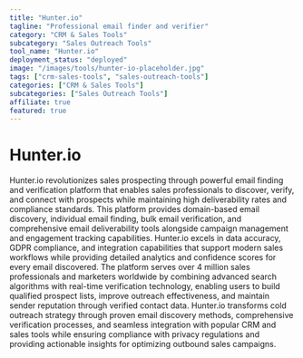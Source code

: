 ```yaml
---
title: "Hunter.io"
tagline: "Professional email finder and verifier"
category: "CRM & Sales Tools"
subcategory: "Sales Outreach Tools"
tool_name: "Hunter.io"
deployment_status: "deployed"
image: "/images/tools/hunter-io-placeholder.jpg"
tags: ["crm-sales-tools", "sales-outreach-tools"]
categories: ["CRM & Sales Tools"]
subcategories: ["Sales Outreach Tools"]
affiliate: true
featured: true
---
```


# Hunter.io

Hunter.io revolutionizes sales prospecting through powerful email finding and verification platform that enables sales professionals to discover, verify, and connect with prospects while maintaining high deliverability rates and compliance standards. This platform provides domain-based email discovery, individual email finding, bulk email verification, and comprehensive email deliverability tools alongside campaign management and engagement tracking capabilities. Hunter.io excels in data accuracy, GDPR compliance, and integration capabilities that support modern sales workflows while providing detailed analytics and confidence scores for every email discovered. The platform serves over 4 million sales professionals and marketers worldwide by combining advanced search algorithms with real-time verification technology, enabling users to build qualified prospect lists, improve outreach effectiveness, and maintain sender reputation through verified contact data. Hunter.io transforms cold outreach strategy through proven email discovery methods, comprehensive verification processes, and seamless integration with popular CRM and sales tools while ensuring compliance with privacy regulations and providing actionable insights for optimizing outbound sales campaigns.